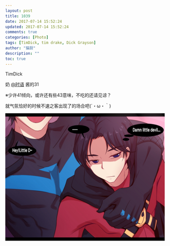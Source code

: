 ```yaml
---
layout: post
title: 1039
date: 2017-07-14 15:52:24
updated: 2017-07-14 15:52:24
comments: true
categories: [Photo]
tags: [TimDick, tim drake, Dick Grayson]
author: "猫厨"
description: ""
toc: true
---
```


<p>TimDick</p> 
<p>奶&nbsp;<a target="_blank" loftermentionblogid="490321014" href="http://www.lofter.com/mentionredirect.do?blogId=490321014"  >@时语</a>&nbsp;酱的31</p> 
<p>※少许41倾向，或许还有些43意味，不吃的还请见谅？</p> 
<p>就气氛恰好的时候不速之客出现了的场合吧(&acute;・ω・｀)</p>

![](https://raw.githubusercontent.com/alicewish/meowchain247/master/img_cVZNdzJtQk9JV2M3QXB2b3hwTTFtYVBmaWIwMlN5Wm1PUjdnYis1T0J3cHRWdFAxaEttU0VnPT0.jpg)